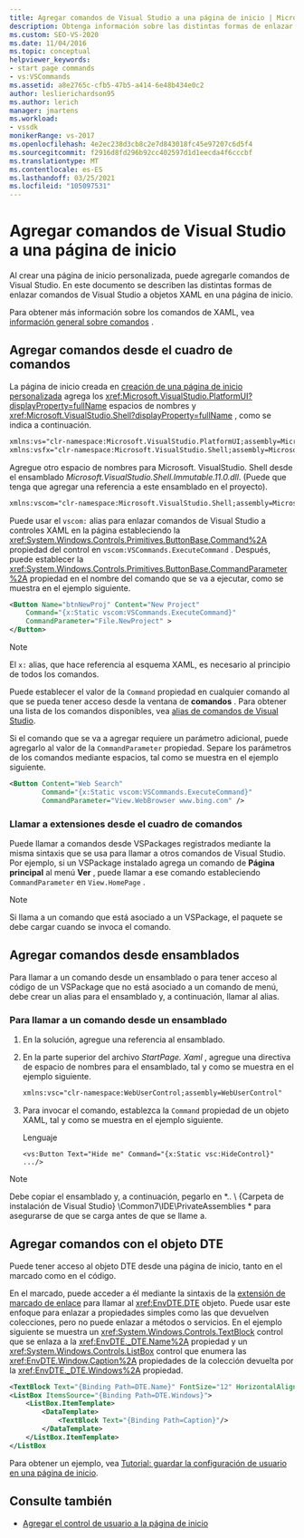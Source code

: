 ```yaml
---
title: Agregar comandos de Visual Studio a una página de inicio | Microsoft Docs
description: Obtenga información sobre las distintas formas de enlazar comandos de Visual Studio a objetos XAML en una página de inicio personalizada de Visual Studio.
ms.custom: SEO-VS-2020
ms.date: 11/04/2016
ms.topic: conceptual
helpviewer_keywords:
- start page commands
- vs:VSCommands
ms.assetid: a8e2765c-cfb5-47b5-a414-6e48b434e0c2
author: leslierichardson95
ms.author: lerich
manager: jmartens
ms.workload:
- vssdk
monikerRange: vs-2017
ms.openlocfilehash: 4e2ec238d3cb8c2e7d843018fc45e97207c6d5f4
ms.sourcegitcommit: f2916d8fd296b92cc402597d1d1eecda4f6cccbf
ms.translationtype: MT
ms.contentlocale: es-ES
ms.lasthandoff: 03/25/2021
ms.locfileid: "105097531"
---
```

# <a name="add-visual-studio-commands-to-a-start-page"></a>Agregar comandos de Visual Studio a una página de inicio

Al crear una página de inicio personalizada, puede agregarle comandos de Visual Studio. En este documento se describen las distintas formas de enlazar comandos de Visual Studio a objetos XAML en una página de inicio.

Para obtener más información sobre los comandos de XAML, vea [información general sobre comandos](/dotnet/framework/wpf/advanced/commanding-overview) .

## <a name="add-commands-from-the-command-well"></a>Agregar comandos desde el cuadro de comandos

La página de inicio creada en [creación de una página de inicio personalizada](../extensibility/creating-a-custom-start-page.md) agrega los <xref:Microsoft.VisualStudio.PlatformUI?displayProperty=fullName> espacios de nombres y <xref:Microsoft.VisualStudio.Shell?displayProperty=fullName> , como se indica a continuación.

```xml
xmlns:vs="clr-namespace:Microsoft.VisualStudio.PlatformUI;assembly=Microsoft.VisualStudio.Shell.14.0"
xmlns:vsfx="clr-namespace:Microsoft.VisualStudio.Shell;assembly=Microsoft.VisualStudio.Shell.14.0"
```

Agregue otro espacio de nombres para Microsoft. VisualStudio. Shell desde el ensamblado *Microsoft.VisualStudio.Shell.Immutable.11.0.dll*. (Puede que tenga que agregar una referencia a este ensamblado en el proyecto).

```xml
xmlns:vscom="clr-namespace:Microsoft.VisualStudio.Shell;assembly=Microsoft.VisualStudio.Shell.Immutable.11.0"
```

Puede usar el `vscom:` alias para enlazar comandos de Visual Studio a controles XAML en la página estableciendo la <xref:System.Windows.Controls.Primitives.ButtonBase.Command%2A> propiedad del control en `vscom:VSCommands.ExecuteCommand` . Después, puede establecer la <xref:System.Windows.Controls.Primitives.ButtonBase.CommandParameter%2A> propiedad en el nombre del comando que se va a ejecutar, como se muestra en el ejemplo siguiente.

```xml
<Button Name="btnNewProj" Content="New Project"
    Command="{x:Static vscom:VSCommands.ExecuteCommand}"
    CommandParameter="File.NewProject" >
</Button>
```

> [!NOTE]
> El `x:` alias, que hace referencia al esquema XAML, es necesario al principio de todos los comandos.

 Puede establecer el valor de la `Command` propiedad en cualquier comando al que se pueda tener acceso desde la ventana de **comandos** . Para obtener una lista de los comandos disponibles, vea [alias de comandos de Visual Studio](../ide/reference/visual-studio-command-aliases.md).

 Si el comando que se va a agregar requiere un parámetro adicional, puede agregarlo al valor de la `CommandParameter` propiedad. Separe los parámetros de los comandos mediante espacios, tal como se muestra en el ejemplo siguiente.

```xml
<Button Content="Web Search"
        Command="{x:Static vscom:VSCommands.ExecuteCommand}"
        CommandParameter="View.WebBrowser www.bing.com" />
```

### <a name="call-extensions-from-the-command-well"></a>Llamar a extensiones desde el cuadro de comandos
 Puede llamar a comandos desde VSPackages registrados mediante la misma sintaxis que se usa para llamar a otros comandos de Visual Studio. Por ejemplo, si un VSPackage instalado agrega un comando de **Página principal** al menú **Ver** , puede llamar a ese comando estableciendo `CommandParameter` en `View.HomePage` .

> [!NOTE]
> Si llama a un comando que está asociado a un VSPackage, el paquete se debe cargar cuando se invoca el comando.

## <a name="add-commands-from-assemblies"></a>Agregar comandos desde ensamblados
 Para llamar a un comando desde un ensamblado o para tener acceso al código de un VSPackage que no está asociado a un comando de menú, debe crear un alias para el ensamblado y, a continuación, llamar al alias.

### <a name="to-call-a-command-from-an-assembly"></a>Para llamar a un comando desde un ensamblado

1. En la solución, agregue una referencia al ensamblado.

2. En la parte superior del archivo *StartPage. Xaml* , agregue una directiva de espacio de nombres para el ensamblado, tal y como se muestra en el ejemplo siguiente.

    ```xml
    xmlns:vsc="clr-namespace:WebUserControl;assembly=WebUserControl"
    ```

3. Para invocar el comando, establezca la `Command` propiedad de un objeto XAML, tal y como se muestra en el ejemplo siguiente.

     Lenguaje

    ```
    <vs:Button Text="Hide me" Command="{x:Static vsc:HideControl}" .../>
    ```

> [!NOTE]
> Debe copiar el ensamblado y, a continuación, pegarlo en *.. \\ {Carpeta de instalación de Visual Studio} \Common7\IDE\PrivateAssemblies \* para asegurarse de que se carga antes de que se llame a.

## <a name="add-commands-with-the-dte-object"></a>Agregar comandos con el objeto DTE
 Puede tener acceso al objeto DTE desde una página de inicio, tanto en el marcado como en el código.

 En el marcado, puede acceder a él mediante la sintaxis de la [extensión de marcado de enlace](/dotnet/framework/wpf/advanced/binding-markup-extension) para llamar al <xref:EnvDTE.DTE> objeto. Puede usar este enfoque para enlazar a propiedades simples como las que devuelven colecciones, pero no puede enlazar a métodos o servicios. En el ejemplo siguiente se muestra un <xref:System.Windows.Controls.TextBlock> control que se enlaza a la <xref:EnvDTE._DTE.Name%2A> propiedad y un <xref:System.Windows.Controls.ListBox> control que enumera las <xref:EnvDTE.Window.Caption%2A> propiedades de la colección devuelta por la <xref:EnvDTE._DTE.Windows%2A> propiedad.

```xml
<TextBlock Text="{Binding Path=DTE.Name}" FontSize="12" HorizontalAlignment="Center"/>
<ListBox ItemsSource="{Binding Path=DTE.Windows}">
    <ListBox.ItemTemplate>
        <DataTemplate>
            <TextBlock Text="{Binding Path=Caption}"/>
        </DataTemplate>
    </ListBox.ItemTemplate>
</ListBox
```

 Para obtener un ejemplo, vea [Tutorial: guardar la configuración de usuario en una página de inicio](../extensibility/walkthrough-saving-user-settings-on-a-start-page.md).

## <a name="see-also"></a>Consulte también

- [Agregar el control de usuario a la página de inicio](../extensibility/adding-user-control-to-the-start-page.md)
